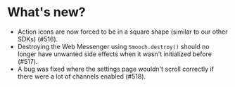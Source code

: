 # What's new?

- Action icons are now forced to be in a square shape (similar to our other SDKs) (#516).
- Destroying the Web Messenger using `Smooch.destroy()` should no longer have unwanted side effects when it wasn't initialized before (#517).
- A bug was fixed where the settings page wouldn't scroll correctly if there were a lot of channels enabled (#518).
